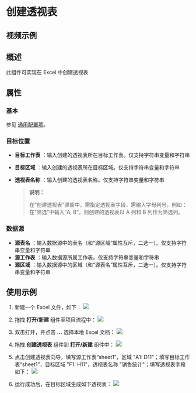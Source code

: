 # 创建透视表

## 视频示例

## 概述

此组件可实现在 Excel 中创建透视表

## 属性

### 基本

参见 [通用配置项](../Appendix/CommonConfigurationItems.md)。

### 目标位置

- **目标工作表** ：输入创建的透视表所在目标工作表。仅支持字符串变量和字符串
- **目标区域** ：输入创建的透视表所在目标区域。仅支持字符串变量和字符串
- **透视表名称** ：输入创建的透视表名称。仅支持字符串变量和字符串

  > **说明：**
  >
  > 在“创建透视表”弹窗中，需指定透视表字段，需输入字母列号，例如：在“筛选”中输入“A, B”，则创建的透视表以 A 列和 B 列作为筛选列。

### 数据源

- **源表名** ：输入数据源中的表名（和“源区域”属性互斥，二选一）。仅支持字符串变量和字符串
- **源工作表** ：输入数据源所属工作表。仅支持字符串变量和字符串
- **源区域** ：输入数据源中的区域（和“源表名”属性互斥，二选一）。仅支持字符串变量和字符串

## 使用示例

1. 新建一个 Excel 文件，如下：
![](https://docimages.blob.core.chinacloudapi.cn/images/Activities/CreatePivotTable1.png)

2. 拖拽 **打开/新建** 组件至项目流程中：
![](https://docimages.blob.core.chinacloudapi.cn/images/Activities/OpenExcel1.png)

3. 双击打开，并点击 **...** 选择本地 Excel 文档：
![](https://docimages.blob.core.chinacloudapi.cn/images/Activities/OpenExcel2.png)

4. 拖拽 **创建透视表** 组件到 **打开/新建** 组件中：
![](https://docimages.blob.core.chinacloudapi.cn/images/Activities/CreatePivotTable2.png)

5. 点击创建透视表向导，填写源工作表“sheet1”，区域 "A1: D11"；填写目标工作表“sheet1”，目标区域 "F1: H11"，透视表名称 "销售统计"；填写透视表字段如下：
![](https://docimages.blob.core.chinacloudapi.cn/images/Activities/CreatePivotTable3.png)

6. 运行成功后，在目标区域生成如下透视表：
![](https://docimages.blob.core.chinacloudapi.cn/images/Activities/CreatePivotTable4.png)

